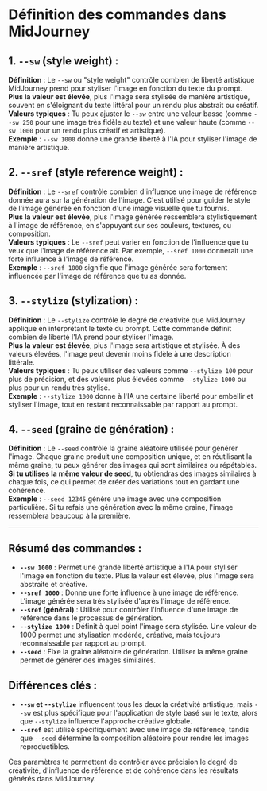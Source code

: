 # Définition des commandes dans MidJourney

## 1. `--sw` (style weight) :
**Définition** : Le `--sw` ou "style weight" contrôle combien de liberté artistique MidJourney prend pour styliser l'image en fonction du texte du prompt.  
**Plus la valeur est élevée**, plus l'image sera stylisée de manière artistique, souvent en s'éloignant du texte littéral pour un rendu plus abstrait ou créatif.  
**Valeurs typiques** : Tu peux ajuster le `--sw` entre une valeur basse (comme `--sw 250` pour une image très fidèle au texte) et une valeur haute (comme `--sw 1000` pour un rendu plus créatif et artistique).  
**Exemple** : `--sw 1000` donne une grande liberté à l'IA pour styliser l'image de manière artistique.

## 2. `--sref` (style reference weight) :
**Définition** : Le `--sref` contrôle combien d'influence une image de référence donnée aura sur la génération de l'image. C'est utilisé pour guider le style de l'image générée en fonction d'une image visuelle que tu fournis.  
**Plus la valeur est élevée**, plus l'image générée ressemblera stylistiquement à l'image de référence, en s'appuyant sur ses couleurs, textures, ou composition.  
**Valeurs typiques** : Le `--sref` peut varier en fonction de l'influence que tu veux que l'image de référence ait. Par exemple, `--sref 1000` donnerait une forte influence à l'image de référence.  
**Exemple** : `--sref 1000` signifie que l'image générée sera fortement influencée par l'image de référence que tu as donnée.

## 3. `--stylize` (stylization) :
**Définition** : Le `--stylize` contrôle le degré de créativité que MidJourney applique en interprétant le texte du prompt. Cette commande définit combien de liberté l'IA prend pour styliser l'image.  
**Plus la valeur est élevée**, plus l'image sera artistique et stylisée. À des valeurs élevées, l'image peut devenir moins fidèle à une description littérale.  
**Valeurs typiques** : Tu peux utiliser des valeurs comme `--stylize 100` pour plus de précision, et des valeurs plus élevées comme `--stylize 1000` ou plus pour un rendu très stylisé.  
**Exemple** : `--stylize 1000` donne à l'IA une certaine liberté pour embellir et styliser l'image, tout en restant reconnaissable par rapport au prompt.

## 4. `--seed` (graine de génération) :
**Définition** : Le `--seed` contrôle la graine aléatoire utilisée pour générer l'image. Chaque graine produit une composition unique, et en réutilisant la même graine, tu peux générer des images qui sont similaires ou répétables.  
**Si tu utilises la même valeur de seed**, tu obtiendras des images similaires à chaque fois, ce qui permet de créer des variations tout en gardant une cohérence.  
**Exemple** : `--seed 12345` génère une image avec une composition particulière. Si tu refais une génération avec la même graine, l'image ressemblera beaucoup à la première.

---

## Résumé des commandes :
- **`--sw 1000`** : Permet une grande liberté artistique à l'IA pour styliser l'image en fonction du texte. Plus la valeur est élevée, plus l'image sera abstraite et créative.
- **`--sref 1000`** : Donne une forte influence à une image de référence. L'image générée sera très stylisée d'après l'image de référence.
- **`--sref` (général)** : Utilisé pour contrôler l'influence d'une image de référence dans le processus de génération.
- **`--stylize 1000`** : Définit à quel point l'image sera stylisée. Une valeur de 1000 permet une stylisation modérée, créative, mais toujours reconnaissable par rapport au prompt.
- **`--seed`** : Fixe la graine aléatoire de génération. Utiliser la même graine permet de générer des images similaires.

## Différences clés :
- **`--sw` et `--stylize`** influencent tous les deux la créativité artistique, mais `--sw` est plus spécifique pour l'application de style basé sur le texte, alors que `--stylize` influence l'approche créative globale.
- **`--sref`** est utilisé spécifiquement avec une image de référence, tandis que `--seed` détermine la composition aléatoire pour rendre les images reproductibles.

Ces paramètres te permettent de contrôler avec précision le degré de créativité, d'influence de référence et de cohérence dans les résultats générés dans MidJourney.
